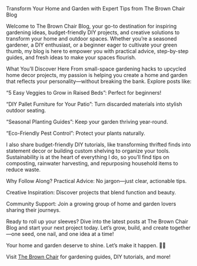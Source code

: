 Transform Your Home and Garden with Expert Tips from The Brown Chair Blog

Welcome to The Brown Chair Blog, your go-to destination for inspiring gardening ideas, budget-friendly DIY projects, and creative solutions to transform your home and outdoor spaces. Whether you’re a seasoned gardener, a DIY enthusiast, or a beginner eager to cultivate your green thumb, my blog is here to empower you with practical advice, step-by-step guides, and fresh ideas to make your spaces flourish.

What You’ll Discover Here
From small-space gardening hacks to upcycled home decor projects, my passion is helping you create a home and garden that reflects your personality—without breaking the bank. Explore posts like:

“5 Easy Veggies to Grow in Raised Beds”: Perfect for beginners!

“DIY Pallet Furniture for Your Patio”: Turn discarded materials into stylish outdoor seating.

“Seasonal Planting Guides”: Keep your garden thriving year-round.

“Eco-Friendly Pest Control”: Protect your plants naturally.

I also share budget-friendly DIY tutorials, like transforming thrifted finds into statement decor or building custom shelving to organize your tools. Sustainability is at the heart of everything I do, so you’ll find tips on composting, rainwater harvesting, and repurposing household items to reduce waste.

Why Follow Along?
Practical Advice: No jargon—just clear, actionable tips.

Creative Inspiration: Discover projects that blend function and beauty.

Community Support: Join a growing group of home and garden lovers sharing their journeys.

Ready to roll up your sleeves? Dive into the latest posts at The Brown Chair Blog and start your next project today. Let’s grow, build, and create together—one seed, one nail, and one idea at a time!

Your home and garden deserve to shine. Let’s make it happen. 🌿✨

Visit [The Brown Chair](https://thebrownchair.com/) for gardening guides, DIY tutorials, and more!
